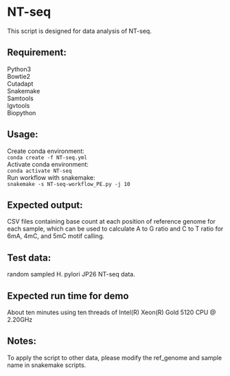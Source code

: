 # NT-seq
This script is designed for data analysis of NT-seq.

## Requirement: 
Python3 \
Bowtie2 \
Cutadapt \
Snakemake \
Samtools \
Igvtools \
Biopython

## Usage: 
Create conda environment:\
`conda create -f NT-seq.yml`\
Activate conda environment:\
`conda activate NT-seq`\
Run workflow with snakemake:\
`snakemake -s NT-seq-workflow_PE.py -j 10`

## Expected output: 
CSV files containing base count at each position of reference genome for each sample, which can be used to calculate A to G ratio and C to T ratio for 6mA, 4mC, and 5mC motif calling.

## Test data: 
random sampled H. pylori JP26 NT-seq data.

## Expected run time for demo
About ten minutes using ten threads of Intel(R) Xeon(R) Gold 5120 CPU @ 2.20GHz

## Notes: 
To apply the script to other data, please modify the ref_genome and sample name in snakemake scripts.
